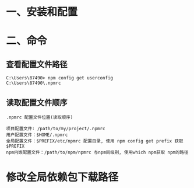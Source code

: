 # 一、安装和配置



# 二、命令

## 查看配置文件路径

~~~shell
C:\Users\87490> npm config get userconfig
C:\Users\87490\.npmrc
~~~

## 读取配置文件顺序

~~~
.npmrc 配置文件位置(读取顺序)

项目配置文件: /path/to/my/project/.npmrc
用户配置文件：$HOME/.npmrc
全局配置文件：$PREFIX/etc/npmrc 配置目录, 使用 npm config get prefix 获取$PREFIX
npm内嵌配置文件：/path/to/npm/npmrc 与npm同级别, 使用which npm获取 npm的路径
~~~

# 修改全局依赖包下载路径

